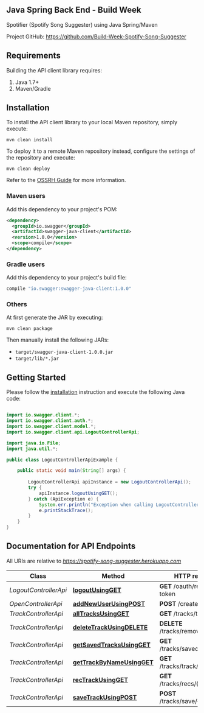 ## Java Spring Back End - Build Week

Spotifier (Spotify Song Suggester) using Java Spring/Maven


Project GitHub: https://github.com/Build-Week-Spotify-Song-Suggester

## Requirements

Building the API client library requires:
1. Java 1.7+
2. Maven/Gradle

## Installation

To install the API client library to your local Maven repository, simply execute:

```shell
mvn clean install
```

To deploy it to a remote Maven repository instead, configure the settings of the repository and execute:

```shell
mvn clean deploy
```

Refer to the [OSSRH Guide](http://central.sonatype.org/pages/ossrh-guide.html) for more information.

### Maven users

Add this dependency to your project's POM:

```xml
<dependency>
  <groupId>io.swagger</groupId>
  <artifactId>swagger-java-client</artifactId>
  <version>1.0.0</version>
  <scope>compile</scope>
</dependency>
```

### Gradle users

Add this dependency to your project's build file:

```groovy
compile "io.swagger:swagger-java-client:1.0.0"
```

### Others

At first generate the JAR by executing:

```shell
mvn clean package
```

Then manually install the following JARs:

* `target/swagger-java-client-1.0.0.jar`
* `target/lib/*.jar`

## Getting Started

Please follow the [installation](#installation) instruction and execute the following Java code:

```java

import io.swagger.client.*;
import io.swagger.client.auth.*;
import io.swagger.client.model.*;
import io.swagger.client.api.LogoutControllerApi;

import java.io.File;
import java.util.*;

public class LogoutControllerApiExample {

    public static void main(String[] args) {
        
        LogoutControllerApi apiInstance = new LogoutControllerApi();
        try {
            apiInstance.logoutUsingGET();
        } catch (ApiException e) {
            System.err.println("Exception when calling LogoutControllerApi#logoutUsingGET");
            e.printStackTrace();
        }
    }
}

```

## Documentation for API Endpoints

All URIs are relative to *https://spotify-song-suggester.herokuapp.com*

Class | Method | HTTP request | Description
------------ | ------------- | ------------- | -------------
*LogoutControllerApi* | [**logoutUsingGET**](docs/LogoutControllerApi.md#logoutUsingGET) | **GET** /oauth/revoke-token | logout
*OpenControllerApi* | [**addNewUserUsingPOST**](docs/OpenControllerApi.md#addNewUserUsingPOST) | **POST** /createnewuser | addNewUser
*TrackControllerApi* | [**allTracksUsingGET**](docs/TrackControllerApi.md#allTracksUsingGET) | **GET** /tracks/tracks | allTracks
*TrackControllerApi* | [**deleteTrackUsingDELETE**](docs/TrackControllerApi.md#deleteTrackUsingDELETE) | **DELETE** /tracks/remove/{trackid} | deleteTrack
*TrackControllerApi* | [**getSavedTracksUsingGET**](docs/TrackControllerApi.md#getSavedTracksUsingGET) | **GET** /tracks/savedtracks | getSavedTracks
*TrackControllerApi* | [**getTrackByNameUsingGET**](docs/TrackControllerApi.md#getTrackByNameUsingGET) | **GET** /tracks/track/{name} | getTrackByName
*TrackControllerApi* | [**recTrackUsingGET**](docs/TrackControllerApi.md#recTrackUsingGET) | **GET** /tracks/recs/{trackid} | recTrack
*TrackControllerApi* | [**saveTrackUsingPOST**](docs/TrackControllerApi.md#saveTrackUsingPOST) | **POST** /tracks/save/{trackid} | saveTrack